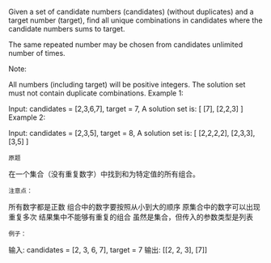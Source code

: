 Given a set of candidate numbers (candidates) (without duplicates) and a target number (target), find all unique combinations in candidates where the candidate numbers sums to target.

The same repeated number may be chosen from candidates unlimited number of times.

Note:

All numbers (including target) will be positive integers.
The solution set must not contain duplicate combinations.
Example 1:

Input: candidates = [2,3,6,7], target = 7,
A solution set is:
[
  [7],
  [2,2,3]
]
Example 2:

Input: candidates = [2,3,5], target = 8,
A solution set is:
[
  [2,2,2,2],
  [2,3,3],
  [3,5]
]


`原题`

在一个集合（没有重复数字）中找到和为特定值的所有组合。

`注意点：`

所有数字都是正数
组合中的数字要按照从小到大的顺序
原集合中的数字可以出现重复多次
结果集中不能够有重复的组合
虽然是集合，但传入的参数类型是列表

`例子：`

输入: candidates = [2, 3, 6, 7], target = 7
输出: [[2, 2, 3], [7]]
